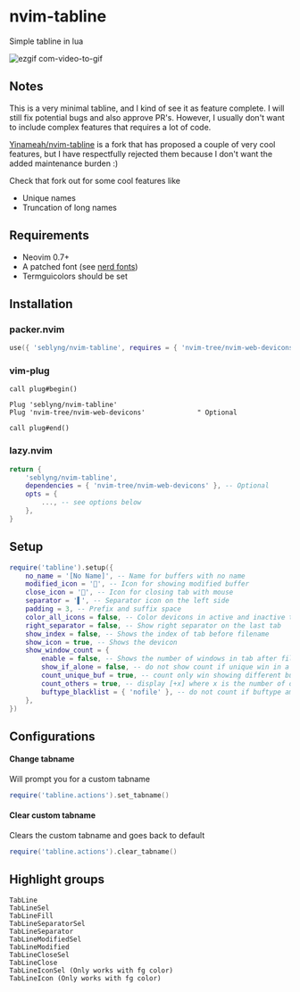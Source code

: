 # nvim-tabline

Simple tabline in lua

![ezgif com-video-to-gif](https://user-images.githubusercontent.com/5160701/112813955-11465380-907f-11eb-93ae-b828ccb23a76.gif)

## Notes

This is a very minimal tabline, and I kind of see it as feature complete. I will still fix potential bugs
and also approve PR's. However, I usually don't want to include complex features that requires a lot of code.

[Yinameah/nvim-tabline](https://github.com/Yinameah/nvim-tabline) is a fork that has proposed a couple of very cool
features, but I have respectfully rejected them because I don't want the added maintenance burden :)

Check that fork out for some cool features like

- Unique names
- Truncation of long names

## Requirements

- Neovim 0.7+
- A patched font (see [nerd fonts](https://github.com/ryanoasis/nerd-fonts))
- Termguicolors should be set

## Installation

### packer.nvim

```lua
use({ 'seblyng/nvim-tabline', requires = { 'nvim-tree/nvim-web-devicons' } })
```

### vim-plug

```vim
call plug#begin()

Plug 'seblyng/nvim-tabline'
Plug 'nvim-tree/nvim-web-devicons'             " Optional

call plug#end()
```

### lazy.nvim

```lua
return {
    'seblyng/nvim-tabline',
    dependencies = { 'nvim-tree/nvim-web-devicons' }, -- Optional
    opts = {
        ..., -- see options below
    },
}
```

## Setup

```lua
require('tabline').setup({
    no_name = '[No Name]', -- Name for buffers with no name
    modified_icon = '', -- Icon for showing modified buffer
    close_icon = '', -- Icon for closing tab with mouse
    separator = '▌', -- Separator icon on the left side
    padding = 3, -- Prefix and suffix space
    color_all_icons = false, -- Color devicons in active and inactive tabs
    right_separator = false, -- Show right separator on the last tab
    show_index = false, -- Shows the index of tab before filename
    show_icon = true, -- Shows the devicon
    show_window_count = {
        enable = false, -- Shows the number of windows in tab after filename
        show_if_alone = false, -- do not show count if unique win in a tab
        count_unique_buf = true, -- count only win showing different buffers
        count_others = true, -- display [+x] where x is the number of other windows
        buftype_blacklist = { 'nofile' }, -- do not count if buftype among theses
    },
})
```

## Configurations

#### Change tabname

Will prompt you for a custom tabname

```lua
require('tabline.actions').set_tabname()
```

#### Clear custom tabname

Clears the custom tabname and goes back to default

```lua
require('tabline.actions').clear_tabname()
```

## Highlight groups

```
TabLine
TabLineSel
TabLineFill
TabLineSeparatorSel
TabLineSeparator
TabLineModifiedSel
TabLineModified
TabLineCloseSel
TabLineClose
TabLineIconSel (Only works with fg color)
TabLineIcon (Only works with fg color)
```
